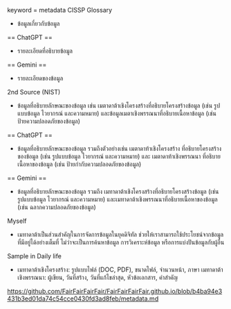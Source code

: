 keyword = metadata
CISSP Glossary
- ข้อมูลเกี่ยวกับข้อมูล
  
== ChatGPT ==

- รายละเอียดที่อธิบายข้อมูล
  
== Gemini ==

- รายละเอียดของข้อมูล

2nd Source (NIST)
- ข้อมูลที่อธิบายลักษณะของข้อมูล เช่น เมตาดาต้าเชิงโครงสร้างที่อธิบายโครงสร้างข้อมูล (เช่น รูปแบบข้อมูล ไวยากรณ์ และความหมาย) และข้อมูลเมตาเชิงพรรณนาที่อธิบายเนื้อหาข้อมูล (เช่น ป้ายความปลอดภัยของข้อมูล)
  
== ChatGPT ==

- ข้อมูลที่อธิบายลักษณะของข้อมูล รวมถึงตัวอย่างเช่น เมตาดาท้าเชิงโครงสร้าง ที่อธิบายโครงสร้างของข้อมูล (เช่น รูปแบบข้อมูล ไวยากรณ์ และความหมาย) และ เมตาดาท้าเชิงพรรณนา ที่อธิบายเนื้อหาของข้อมูล (เช่น ป้ายกำกับความปลอดภัยของข้อมูล)
  
== Gemini ==

- ข้อมูลที่อธิบายลักษณะของข้อมูล รวมถึง เมทาดาต้าเชิงโครงสร้างที่อธิบายโครงสร้างข้อมูล (เช่น รูปแบบข้อมูล ไวยากรณ์ และความหมาย) และเมทาดาต้าเชิงพรรณนาที่อธิบายเนื้อหาของข้อมูล (เช่น ฉลากความปลอดภัยของข้อมูล)

Myself
- เมทาดาต้าเป็นส่วนสำคัญในการจัดการข้อมูลในยุคดิจิทัล ช่วยให้เราสามารถใช้ประโยชน์จากข้อมูลที่มีอยู่ได้อย่างเต็มที่ ไม่ว่าจะเป็นการค้นหาข้อมูล การวิเคราะห์ข้อมูล หรือการแบ่งปันข้อมูลกับผู้อื่น

Sample in Daily life
- เมทาดาต้าเชิงโครงสร้าง: รูปแบบไฟล์ (DOC, PDF), ขนาดไฟล์, จำนวนหน้า, ภาษา
เมทาดาต้าเชิงพรรณนา: ผู้เขียน, วันที่สร้าง, วันที่แก้ไขล่าสุด, หัวข้อเอกสาร, คำสำคัญ

https://github.com/FairFairFairFair/FairFairFairFair.github.io/blob/b4ba94e3431b3ed01da74c54cce0430fd3ad8feb/metadata.md
